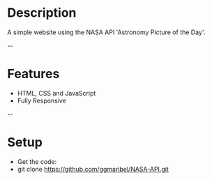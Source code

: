 # Description

A simple website using the NASA API 'Astronomy Picture of the Day'.


--

# Features

- HTML, CSS and JavaScript
- Fully Responsive


--

# Setup

- Get the code:
- git clone https://github.com/ggmaribel/NASA-API.git
